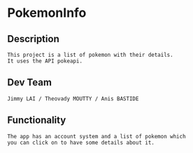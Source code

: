 # PokemonInfo

## Description
```
This project is a list of pokemon with their details.
It uses the API pokeapi.
```

## Dev Team
```
Jimmy LAI / Theovady MOUTTY / Anis BASTIDE
```

## Functionality
```
The app has an account system and a list of pokemon which 
you can click on to have some details about it.
````

